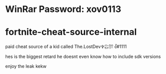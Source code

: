# WinRar Password: xov0113

# fortnite-cheat-source-internal

paid cheat source of a kid called The.LostDev✞㌫㌍ c̷̍̚#1111

hes is the biggest retard he doesnt even know how to include sdk versions

enjoy the leak kekw